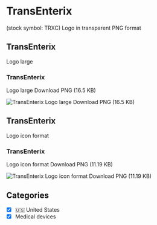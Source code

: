 # TransEnterix
 (stock symbol: TRXC) Logo in transparent PNG format

## TransEnterix
 Logo large

### TransEnterix
 Logo large Download PNG (16.5 KB)

![TransEnterix
 Logo large Download PNG (16.5 KB)](/img/orig/TRXC_BIG-5f97c8ba.png)

## TransEnterix
 Logo icon format

### TransEnterix
 Logo icon format Download PNG (11.19 KB)

![TransEnterix
 Logo icon format Download PNG (11.19 KB)](/img/orig/TRXC-18143f40.png)



## Categories
- [x] 🇺🇸 United States
- [x] Medical devices
